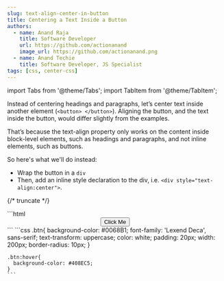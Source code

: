 ```yaml
---
slug: text-align-center-in-button
title: Centering a Text Inside a Button
authors:
  - name: Anand Raja
    title: Software Developer
    url: https://github.com/actionanand
    image_url: https://github.com/actionanand.png
  - name: Anand Techie
    title: Software Developer, JS Specialist
tags: [css, center-css]
---
```


import Tabs from '@theme/Tabs';
import TabItem from '@theme/TabItem';

Instead of centering headings and paragraphs, let’s center text inside another element (`<button> </button>`). Aligning the button, and the text inside the button, would differ slightly from the examples.

That’s because the text-align property only works on the content inside block-level elements, such as headings and paragraphs, and not inline elements, such as buttons.

So here's what we'll do instead:

* Wrap the button in a `div`
* Then, add an inline style declaration to the div, i.e. `<div style="text-align:center">`.

{/* truncate */}

<Tabs>
  <TabItem value="html" label="HTML">
    ```html
    <div style="text-align:center">
      <button type="button" class="btn btn-primary">Click Me</button>
    </div>
    ```
  </TabItem>
  <TabItem value="css" label="CSS">
    ```css
    .btn{
      background-color: #0068B1; 
      font-family: 'Lexend Deca', sans-serif;
      text-transform: uppercase;
      color: white;
      padding: 20px; 
      width: 200px;
      border-radius: 10px;
    }

    .btn:hover{
      background-color: #408EC5;
    }
    ```
  </TabItem>
</Tabs>
